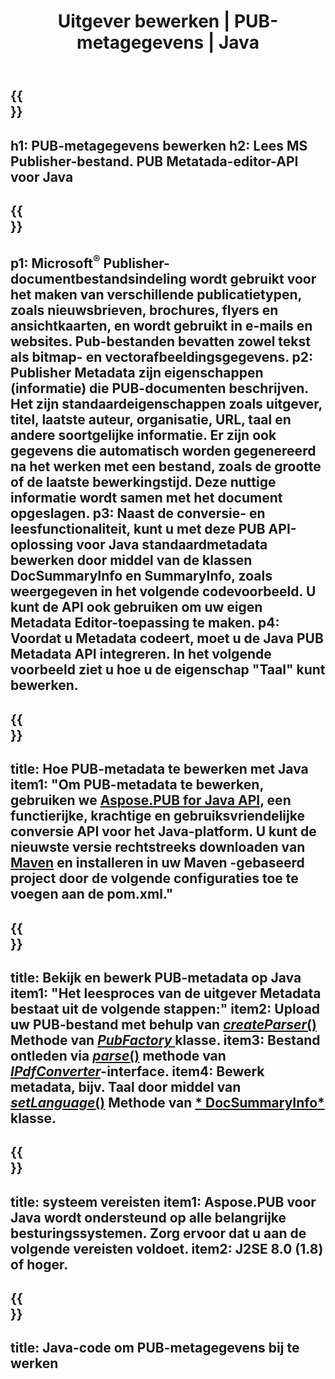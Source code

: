 ﻿---
translation: true
template: /_templates/metadata-java.md
title: Uitgever bewerken | PUB-metagegevens | Java
description: Lees Publisher Metadata met behulp van PUB Java API Solution. Native Java API geeft u toegang tot de eigenschappen SummaryInfo en DocSummaryInfo.
url: /java/metadata/pub/
metakeywords: bewerk pub metadata java, pub bestand metadata java, uitgever metadata editor java, lees pub bestand metadata java, lees pub metadata java
family: pub
platformtag: java
feature: metadata
aliases: /java/metagegevens/
---

{{<section banner>}}
---
h1: PUB-metagegevens bewerken
h2: Lees MS Publisher-bestand. PUB Metatada-editor-API voor Java
---

{{<section overview>}}
---
p1: Microsoft<sup>®</sup> Publisher-documentbestandsindeling wordt gebruikt voor het maken van verschillende publicatietypen, zoals nieuwsbrieven, brochures, flyers en ansichtkaarten, en wordt gebruikt in e-mails en websites. Pub-bestanden bevatten zowel tekst als bitmap- en vectorafbeeldingsgegevens.
p2: Publisher Metadata zijn eigenschappen (informatie) die PUB-documenten beschrijven. Het zijn standaardeigenschappen zoals uitgever, titel, laatste auteur, organisatie, URL, taal en andere soortgelijke informatie. Er zijn ook gegevens die automatisch worden gegenereerd na het werken met een bestand, zoals de grootte of de laatste bewerkingstijd. Deze nuttige informatie wordt samen met het document opgeslagen.
p3: Naast de conversie- en leesfunctionaliteit, kunt u met deze PUB API-oplossing voor Java standaardmetadata bewerken door middel van de klassen DocSummaryInfo en SummaryInfo, zoals weergegeven in het volgende codevoorbeeld. U kunt de API ook gebruiken om uw eigen Metadata Editor-toepassing te maken.
p4: Voordat u Metadata codeert, moet u de Java PUB Metadata API integreren. In het volgende voorbeeld ziet u hoe u de eigenschap "Taal" kunt bewerken.
---

{{<section widget>}}
---
title: Hoe PUB-metadata te bewerken met Java
item1: "Om PUB-metadata te bewerken, gebruiken we [Aspose.PUB for Java API](https://products.aspose.com/pub/java), een functierijke, krachtige en gebruiksvriendelijke conversie API voor het Java-platform. U kunt de nieuwste versie rechtstreeks downloaden van [Maven](https://repository.aspose.com/webapp/#/artifacts/browse/tree/General/repo/com/aspose/aspose-pub) en installeren in uw Maven -gebaseerd project door de volgende configuraties toe te voegen aan de pom.xml."
---

{{<section feature1>}}
---
title: Bekijk en bewerk PUB-metadata op Java
item1: "Het leesproces van de uitgever Metadata bestaat uit de volgende stappen:"
item2: Upload uw PUB-bestand met behulp van [*createParser*()](https://apireference.aspose.com/pub/java/com.aspose.pub/PubFactory#createParser-java.lang.String-) Methode van [*PubFactory* ](https://apireference.aspose.com/pub/java/com.aspose.pub/PubFactory) klasse.
item3: Bestand ontleden via [*parse*()](https://apireference.aspose.com/pub/java/com.aspose.pub/IPubParser#parse--) methode van [*IPdfConverter*](https://apireference.aspose.com/pub/java/com.aspose.pub/IPubParser)-interface.
item4: Bewerk metadata, bijv. Taal door middel van [*setLanguage*()](https://apireference.aspose.com/pub/java/com.aspose.pub/DocSummaryInfo#setLanguage-java.lang.String-) Methode van [* DocSummaryInfo*](https://apireference.aspose.com/pub/java/com.aspose.pub/DocSummaryInfo) klasse.
---

{{<section feature2>}}
---
title: systeem vereisten
item1: Aspose.PUB voor Java wordt ondersteund op alle belangrijke besturingssystemen. Zorg ervoor dat u aan de volgende vereisten voldoet.
item2: J2SE 8.0 (1.8) of hoger.
---

{{<section codeexample>}}
---
title: Java-code om PUB-metagegevens bij te werken
---